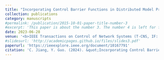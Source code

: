 ```yaml
---
title: "Incorporating Control Barrier Functions in Distributed Model Predictive Control for Multi-Robot Coordinated Control"
collection: publications
category: manuscripts
#permalink: /publication/2015-10-01-paper-title-number-3
#excerpt: 'This paper is about the number 3. The number 4 is left for future work.'
date: 2023-06-28
venue: '<b>IEEE Transactions on Control of Network Systems (T-CNS, IF: 5.0)</b>'
#slidesurl: 'http://academicpages.github.io/files/slides3.pdf'
paperurl: 'https://ieeexplore.ieee.org/document/10167791'
citation: 'C. Jiang, Y. Guo. (2024). &quot;Incorporating Control Barrier Functions in Distributed Model Predictive Control for Multi-Robot Coordinated Control.&quot; <i>IEEE Transactions on Control of Network Systems</i>. 11(1). pp 547-557.'
---
```

